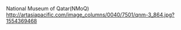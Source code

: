 National Museum of Qatar(NMoQ)
http://artasiapacific.com/image_columns/0040/7501/qnm-3_864.jpg?1554369468